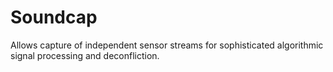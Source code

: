 # Soundcap
Allows capture of independent sensor streams for sophisticated algorithmic signal processing and deconfliction.
